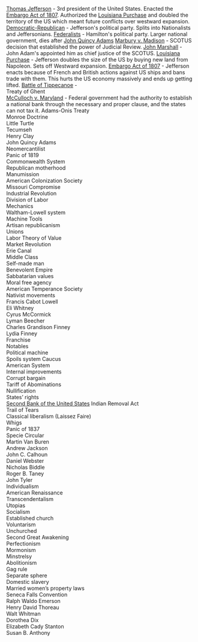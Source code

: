 [Thomas Jefferson](Thomas%20Jefferson.md) - 3rd president of the United States. Enacted the [Embargo Act of 1807](Embargo%20Act%20of%201807.md). Authorized the [Louisiana Purchase](Louisiana%20Purchase.md) and doubled the territory of the US which meant future conflicts over westward expansion. 
[Democratic-Republican](Democratic-Republican.md) - Jefferson's political party. Splits into Nationalists and Jeffersonians.
[Federalists](Federalists.md) - Hamilton's political party. Larger national government, dies after [John Quincy Adams](John%20Quincy%20Adams.md)
[Marbury v. Madison](Marbury%20v.%20Madison.md) - SCOTUS decision that established the power of Judicial Review.
[John Marshall](John%20Marshall.md) - John Adam's appointed him as chief justice of the SCOTUS.
[Louisiana Purchase](Louisiana%20Purchase.md) - Jefferson doubles the size of the US by buying new land from Napoleon. Sets off Westward expansion.
[Embargo Act of 1807](Embargo%20Act%20of%201807.md) - Jefferson enacts because of French and British actions against US ships and bans trade with them. This hurts the US economy massively and ends up getting lifted.
[Battle of Tippecanoe](Battle%20of%20Tippecanoe.md) -  
Treaty of Ghent  
[McCulloch v. Maryland](McCulloch%20v.%20Maryland.md) - Federal government had the authority to establish a national bank through the necessary and proper clause, and the states can not tax it.
Adams-Onis Treaty  
Monroe Doctrine  
Little Turtle  
Tecumseh  
Henry Clay  
John Quincy Adams  
Neomercantilist  
Panic of 1819  
Commonwealth System  
Republican motherhood  
Manumission  
American Colonization Society  
Missouri Compromise  
Industrial Revolution  
Division of Labor  
Mechanics  
Waltham-Lowell system  
Machine Tools  
Artisan republicanism  
Unions  
Labor Theory of Value  
Market Revolution  
Erie Canal  
Middle Class  
Self-made man  
Benevolent Empire  
Sabbatarian values  
Moral free agency  
American Temperance Society  
Nativist movements  
Francis Cabot Lowell  
Eli Whitney  
Cyrus McCormick  
Lyman Beecher  
Charles Grandison Finney  
Lydia Finney  
Franchise  
Notables  
Political machine  
Spoils system
Caucus  
American System  
Internal improvements  
Corrupt bargain  
Tariff of Abominations  
Nullification  
States’ rights  
[Second Bank of the United States](Second%20Bank%20of%20the%20United%20States.md)
Indian Removal Act  
Trail of Tears  
Classical liberalism (Laissez Faire)  
Whigs  
Panic of 1837  
Specie Circular  
Martin Van Buren  
Andrew Jackson  
John C. Calhoun  
Daniel Webster  
Nicholas Biddle  
Roger B. Taney  
John Tyler  
Individualism  
American Renaissance  
Transcendentalism  
Utopias  
Socialism  
Established church  
Voluntarism  
Unchurched  
Second Great Awakening  
Perfectionism  
Mormonism  
Minstrelsy  
Abolitionism  
Gag rule  
Separate sphere  
Domestic slavery  
Married women’s property laws  
Seneca Falls Convention  
Ralph Waldo Emerson  
Henry David Thoreau  
Walt Whitman  
Dorothea Dix  
Elizabeth Cady Stanton  
Susan B. Anthony